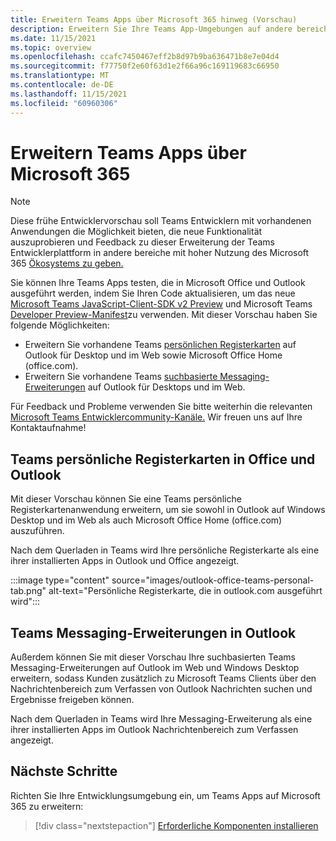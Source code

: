 ```yaml
---
title: Erweitern Teams Apps über Microsoft 365 hinweg (Vorschau)
description: Erweitern Sie Ihre Teams App-Umgebungen auf andere bereiche mit hoher Nutzung von Microsoft 365
ms.date: 11/15/2021
ms.topic: overview
ms.openlocfilehash: ccafc7450467eff2b8d97b9ba636471b8e7e04d4
ms.sourcegitcommit: f77750f2e60f63d1e2f66a96c169119683c66950
ms.translationtype: MT
ms.contentlocale: de-DE
ms.lasthandoff: 11/15/2021
ms.locfileid: "60960306"
---
```

# <a name="extend-teams-apps-across-microsoft-365"></a>Erweitern Teams Apps über Microsoft 365

> [!NOTE]
> Diese frühe Entwicklervorschau soll Teams Entwicklern mit vorhandenen Anwendungen die Möglichkeit bieten, die neue Funktionalität auszuprobieren und Feedback zu dieser Erweiterung der Teams Entwicklerplattform in andere bereiche mit hoher Nutzung des Microsoft 365 [Ökosystems zu geben.](/microsoftteams/platform/feedback)

Sie können Ihre Teams Apps testen, die in Microsoft Office und Outlook ausgeführt werden, indem Sie Ihren Code aktualisieren, um das neue [Microsoft Teams JavaScript-Client-SDK v2 Preview](using-teams-client-sdk-preview.md) und Microsoft Teams [Developer Preview-Manifest](../resources/schema/manifest-schema-dev-preview.md)zu verwenden. Mit dieser Vorschau haben Sie folgende Möglichkeiten:

- Erweitern Sie vorhandene Teams [persönlichen Registerkarten](/microsoftteams/platform/tabs/how-to/create-personal-tab) auf Outlook für Desktop und im Web sowie Microsoft Office Home (office.com).
- Erweitern Sie vorhandene Teams [suchbasierte Messaging-Erweiterungen](/microsoftteams/platform/messaging-extensions/how-to/search-commands/define-search-command) auf Outlook für Desktops und im Web.

Für Feedback und Probleme verwenden Sie bitte weiterhin die relevanten [Microsoft Teams Entwicklercommunity-Kanäle.](/microsoftteams/platform/feedback) Wir freuen uns auf Ihre Kontaktaufnahme!

## <a name="teams-personal-tabs-in-office-and-outlook"></a>Teams persönliche Registerkarten in Office und Outlook

Mit dieser Vorschau können Sie eine Teams persönliche Registerkartenanwendung erweitern, um sie sowohl in Outlook auf Windows Desktop und im Web als auch Microsoft Office Home (office.com) auszuführen.

Nach dem Querladen in Teams wird Ihre persönliche Registerkarte als eine ihrer installierten Apps in Outlook und Office angezeigt.

:::image type="content" source="images/outlook-office-teams-personal-tab.png" alt-text="Persönliche Registerkarte, die in outlook.com ausgeführt wird":::

## <a name="teams-messaging-extensions-in-outlook"></a>Teams Messaging-Erweiterungen in Outlook

Außerdem können Sie mit dieser Vorschau Ihre suchbasierten Teams Messaging-Erweiterungen auf Outlook im Web und Windows Desktop erweitern, sodass Kunden zusätzlich zu Microsoft Teams Clients über den Nachrichtenbereich zum Verfassen von Outlook Nachrichten suchen und Ergebnisse freigeben können.

Nach dem Querladen in Teams wird Ihre Messaging-Erweiterung als eine ihrer installierten Apps im Outlook Nachrichtenbereich zum Verfassen angezeigt.

## <a name="next-steps"></a>Nächste Schritte

Richten Sie Ihre Entwicklungsumgebung ein, um Teams Apps auf Microsoft 365 zu erweitern:

> [!div class="nextstepaction"]
> [Erforderliche Komponenten installieren](prerequisites.md)
